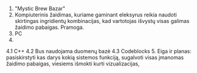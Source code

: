 1. "Mystic Brew Bazar"
2. Kompiuterinis žaidimas, kuriame gaminant eleksyrus reikia naudoti skirtingas ingridientų kombinacijas, kad vartotojas išvystų visas galimas žaidimo pabaigas. Pramoga.
3. PC
4.
  4.1 C++
  4.2 Bus naudojama duomenų bazė
  4.3 Codeblocks
5. Eiga ir planas: pasiskirstyti kas darys kokią sistemos funkciją, sugalvoti visas įmanomas žaidimo pabaigas, viesiems išmokti kurti vizualizacijas, 
